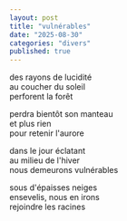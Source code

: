 ```yaml
---
layout: post
title: "vulnérables"
date: "2025-08-30"
categories: "divers"
published: true
---
```


des rayons de lucidité  
au coucher du soleil  
perforent la forêt  

perdra bientôt son manteau  
et plus rien  
pour retenir l'aurore  

dans le jour éclatant  
au milieu de l'hiver  
nous demeurons vulnérables  

sous d'épaisses neiges  
ensevelis, nous en irons  
rejoindre les racines  
